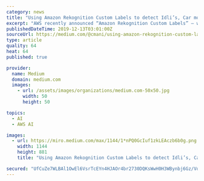```yaml
---
category: news
title: "Using Amazon Rekognition Custom Labels to detect Idli’s, Car models and more ;-)"
excerpt: "AWS recently announced “Amazon Rekognition Custom Labels” — where “ you can identify the objects and scenes in images that are specific to your business needs. For example, you can find your logo in social media posts, identify your products on ..."
publishedDateTime: 2019-12-13T03:01:00Z
sourceUrl: https://medium.com/@cmani/using-amazon-rekognition-custom-labels-to-detect-idlis-car-models-and-more-a87057c9332f
type: article
quality: 64
heat: 64
published: true

provider:
  name: Medium
  domain: medium.com
  images:
    - url: /assets/images/organizations/medium.com-50x50.jpg
      width: 50
      height: 50

topics:
  - AI
  - AWS AI

images:
  - url: https://miro.medium.com/max/1144/1*nPQ0GcIuf1zkLEAczb6b0g.png
    width: 1144
    height: 881
    title: "Using Amazon Rekognition Custom Labels to detect Idli’s, Car models and more ;-)"

secured: "UfCuZe7WLBAl1OwEl6VsrTcEYn4HJAOr4br2730DQKsWwH0H3WBynbj6Gz/VdaW98QkP2eI6ReLf0EEjoMOsfZylklSHHVDDWGD0JaEhJw+1fFgvUVb3a7OJSG7Uf8r8FeNY1ckcKfc/nJF8zroqy4XqayvqlCcaT3Sncf81xB/jKr36xmoxJyeKEQKwUgJmy2m5GfP4QdBfdWHsIUAxBfdNCsAJnrzwfCnYr+kc+Q8CVWlSX1jFCBFPTQq0VphkkjX6zIpkVhz6bNn1TpgSyA==;C3zl1mdlNGGZomyMCjqnSQ=="
---
```


